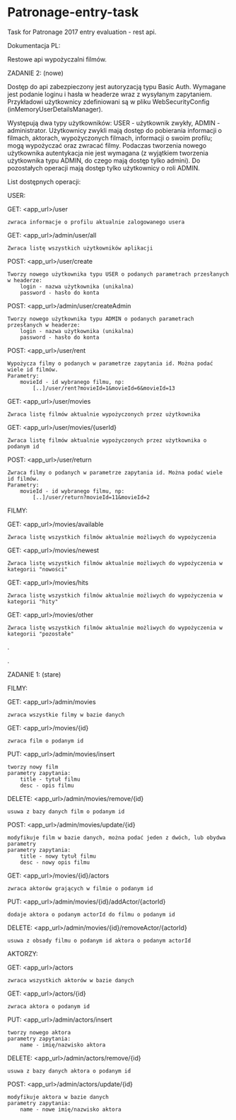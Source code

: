 # Patronage-entry-task

Task for Patronage 2017 entry evaluation - rest api.

Dokumentacja PL:

Restowe api wypożyczalni filmów.

ZADANIE 2: (nowe)

Dostęp do api zabezpieczony jest autoryzacją typu Basic Auth. Wymagane jest podanie loginu i hasła w headerze wraz
z wysyłanym zapytaniem. Przykładowi użytkownicy zdefiniowani są w pliku WebSecurityConfig (inMemoryUserDetailsManager).

Występują dwa typy użytkowników: USER - użytkownik zwykły, ADMIN - administrator. Użytkownicy zwykli mają dostęp do pobierania
informacji o filmach, aktorach, wypożyczonych filmach, informacji o swoim profilu; mogą wypożyczać oraz zwracać filmy.
Podaczas tworzenia nowego użytkownika autentykacja nie jest wymagana (z wyjątkiem tworzenia użytkownika typu ADMIN, do 
czego mają dostęp tylko admini).
Do pozostałych operacji mają dostęp tylko użytkownicy o roli ADMIN.

List dostępnych operacji:

USER:

GET: <app_url>/user

    zwraca informacje o profilu aktualnie zalogowanego usera
    
GET: <app_url>/admin/user/all

    Zwraca listę wszystkich użytkowników aplikacji
    
POST: <app_url>/user/create
    
    Tworzy nowego użytkownika typu USER o podanych parametrach przesłanych w headerze:
        login - nazwa użytkownika (unikalna)
        password - hasło do konta

POST: <app_url>/admin/user/createAdmin

    Tworzy nowego użytkownika typu ADMIN o podanych parametrach przesłanych w headerze:
        login - nazwa użytkownika (unikalna)
        password - hasło do konta
        
POST: <app_url>/user/rent

    Wypożycza filmy o podanych w parametrze zapytania id. Można podać wiele id filmów.
    Parametry:
        movieId - id wybranego filmu, np:
            [..]/user/rent?movieId=1&movieId=6&movieId=13

GET: <app_url>/user/movies

    Zwraca listę filmów aktualnie wypożyczonych przez użytkownika
    
GET: <app_url>/user/movies/{userId}

    Zwraca listę filmów aktualnie wypożyczonych przez użytkownika o podanym id
    
POST: <app_url>/user/return

    Zwraca filmy o podanych w parametrze zapytania id. Można podać wiele id filmów.
    Parametry:
        movieId - id wybranego filmu, np:
            [..]/user/return?movieId=11&movieId=2


FILMY:

GET: <app_url>/movies/available

    Zwraca listę wszystkich filmów aktualnie możliwych do wypożyczenia
    
GET: <app_url>/movies/newest

    Zwraca listę wszystkich filmów aktualnie możliwych do wypożyczenia w kategorii "nowości"

GET: <app_url>/movies/hits

    Zwraca listę wszystkich filmów aktualnie możliwych do wypożyczenia w kategorii "hity"

GET: <app_url>/movies/other

    Zwraca listę wszystkich filmów aktualnie możliwych do wypożyczenia w kategorii "pozostałe"

.

.

ZADANIE 1: (stare)

FILMY:


GET: <app_url>/admin/movies

    zwraca wszystkie filmy w bazie danych

GET: <app_url>/movies/{id}

    zwraca film o podanym id

PUT: <app_url>/admin/movies/insert

    tworzy nowy film
    parametry zapytania:
        title - tytuł filmu
        desc - opis filmu

DELETE: <app_url>/admin/movies/remove/{id}

    usuwa z bazy danych film o podanym id

POST: <app_url>/admin/movies/update/{id}

    modyfikuje film w bazie danych, można podać jeden z dwóch, lub obydwa parametry
    parametry zapytania:
        title - nowy tytuł filmu
        desc - nowy opis filmu

GET: <app_url>/movies/{id}/actors

    zwraca aktorów grających w filmie o podanym id

PUT: <app_url>/admin/movies/{id}/addActor/{actorId}

    dodaje aktora o podanym actorId do filmu o podanym id

DELETE: <app_url>/admin/movies/{id}/removeActor/{actorId}

    usuwa z obsady filmu o podanym id aktora o podanym actorId




AKTORZY:


GET: <app_url>/actors

    zwraca wszystkich aktorów w bazie danych

GET: <app_url>/actors/{id}

    zwraca aktora o podanym id

PUT: <app_url>/admin/actors/insert

    tworzy nowego aktora
    parametry zapytania:
        name - imię/nazwisko aktora

DELETE: <app_url>/admin/actors/remove/{id}

    usuwa z bazy danych aktora o podanym id

POST: <app_url>/admin/actors/update/{id}

    modyfikuje aktora w bazie danych
    parametry zapytania:
        name - nowe imię/nazwisko aktora